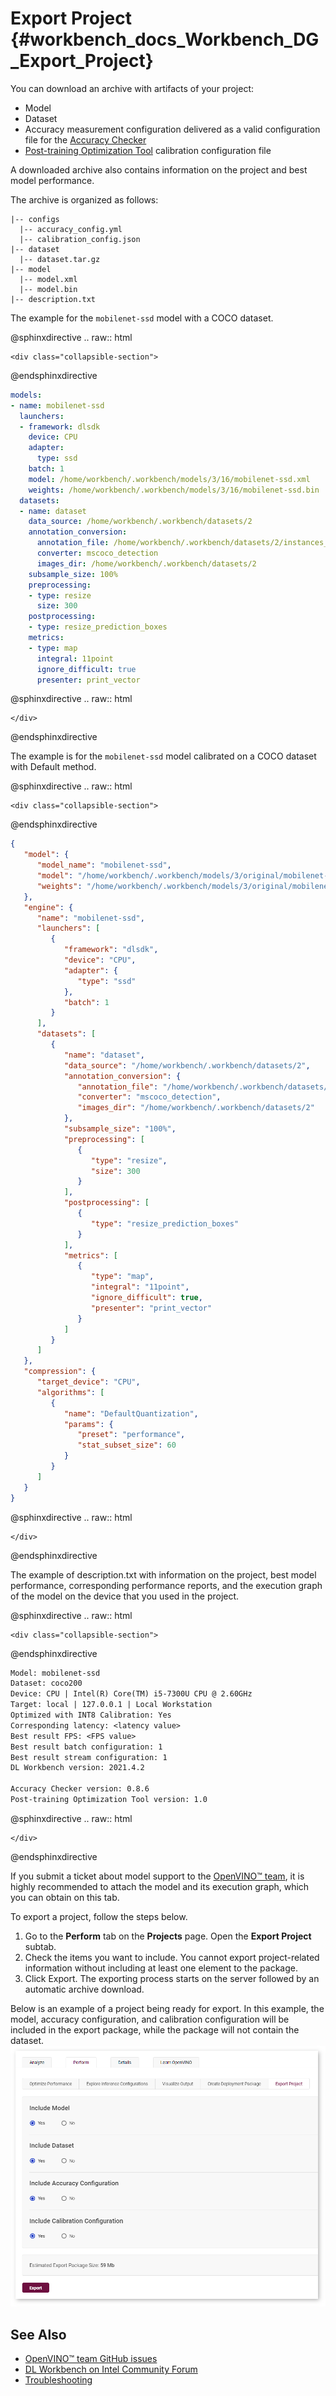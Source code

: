 # Export Project {#workbench_docs_Workbench_DG_Export_Project}


You can download an archive with artifacts of your project:
* Model
* Dataset
* Accuracy measurement configuration delivered as a valid configuration file for the 
  [Accuracy Checker](https://docs.openvino.ai/latest/omz_tools_accuracy_checker.html)
* [Post-training Optimization Tool](https://docs.openvino.ai/latest/pot_README.html) calibration configuration file

A downloaded archive also contains information on the project and best model performance.

The archive is organized as follows:
```
|-- configs
  |-- accuracy_config.yml
  |-- calibration_config.json
|-- dataset
  |-- dataset.tar.gz
|-- model 
  |-- model.xml
  |-- model.bin
|-- description.txt
```
The example for the `mobilenet-ssd` model with a COCO dataset.

@sphinxdirective
.. raw:: html

    <div class="collapsible-section">
@endsphinxdirective


```yml
models:
- name: mobilenet-ssd
  launchers:
  - framework: dlsdk
    device: CPU
    adapter:
      type: ssd
    batch: 1
    model: /home/workbench/.workbench/models/3/16/mobilenet-ssd.xml
    weights: /home/workbench/.workbench/models/3/16/mobilenet-ssd.bin
  datasets:
  - name: dataset
    data_source: /home/workbench/.workbench/datasets/2
    annotation_conversion:
      annotation_file: /home/workbench/.workbench/datasets/2/instances_val2017_200pictures.json
      converter: mscoco_detection
      images_dir: /home/workbench/.workbench/datasets/2
    subsample_size: 100%
    preprocessing:
    - type: resize
      size: 300
    postprocessing:
    - type: resize_prediction_boxes
    metrics:
    - type: map
      integral: 11point
      ignore_difficult: true
      presenter: print_vector
```

@sphinxdirective
.. raw:: html

    </div>
@endsphinxdirective


The example is for the `mobilenet-ssd` model calibrated on a COCO dataset with Default method.

@sphinxdirective
.. raw:: html

    <div class="collapsible-section">
@endsphinxdirective


```json
{
   "model": {
      "model_name": "mobilenet-ssd",
      "model": "/home/workbench/.workbench/models/3/original/mobilenet-ssd.xml",
      "weights": "/home/workbench/.workbench/models/3/original/mobilenet-ssd.bin"
   },
   "engine": {
      "name": "mobilenet-ssd",
      "launchers": [
         {
            "framework": "dlsdk",
            "device": "CPU",
            "adapter": {
               "type": "ssd"
            },
            "batch": 1
         }
      ],
      "datasets": [
         {
            "name": "dataset",
            "data_source": "/home/workbench/.workbench/datasets/2",
            "annotation_conversion": {
               "annotation_file": "/home/workbench/.workbench/datasets/2/instances_val2017_200pictures.json",
               "converter": "mscoco_detection",
               "images_dir": "/home/workbench/.workbench/datasets/2"
            },
            "subsample_size": "100%",
            "preprocessing": [
               {
                  "type": "resize",
                  "size": 300
               }
            ],
            "postprocessing": [
               {
                  "type": "resize_prediction_boxes"
               }
            ],
            "metrics": [
               {
                  "type": "map",
                  "integral": "11point",
                  "ignore_difficult": true,
                  "presenter": "print_vector"
               }
            ]
         }
      ]
   },
   "compression": {
      "target_device": "CPU",
      "algorithms": [
         {
            "name": "DefaultQuantization",
            "params": {
               "preset": "performance",
               "stat_subset_size": 60
            }
         }
      ]
   }
}
```

@sphinxdirective
.. raw:: html

    </div>
@endsphinxdirective

The example of description.txt with information on the project, best model performance, corresponding performance reports, and the execution graph of the model on the device that you used in the project.

@sphinxdirective
.. raw:: html

    <div class="collapsible-section">
@endsphinxdirective


```txt
Model: mobilenet-ssd
Dataset: coco200
Device: CPU | Intel(R) Core(TM) i5-7300U CPU @ 2.60GHz
Target: local | 127.0.0.1 | Local Workstation
Optimized with INT8 Calibration: Yes
Corresponding latency: <latency value>
Best result FPS: <FPS value>
Best result batch configuration: 1
Best result stream configuration: 1
DL Workbench version: 2021.4.2

Accuracy Checker version: 0.8.6
Post-training Optimization Tool version: 1.0
```

@sphinxdirective
.. raw:: html

    </div>
@endsphinxdirective


If you submit a ticket about model support to the [OpenVINO™ team](https://github.com/openvinotoolkit/openvino/issues),
it is highly recommended to attach the model and its execution graph, which you can obtain
on this tab.

To export a project, follow the steps below.

1. Go to the **Perform** tab on the **Projects** page. Open the **Export Project** subtab. 
2. Check the items you want to include. You cannot export project-related information
   without including at least one element to the package.
3. Click Export. The exporting process starts on the server followed by an automatic archive download.

Below is an example of a project being ready for export. In this example, the model, accuracy configuration, and calibration configuration will be included in the export package, while the package will not contain the dataset.
![](img/export_project.png)

## See Also

* [OpenVINO™ team GitHub issues](https://github.com/openvinotoolkit/openvino/issues)
* [DL Workbench on Intel Community Forum](https://community.intel.com/t5/Intel-Distribution-of-OpenVINO/bd-p/distribution-openvino-toolkit)
* [Troubleshooting](Troubleshooting.md)